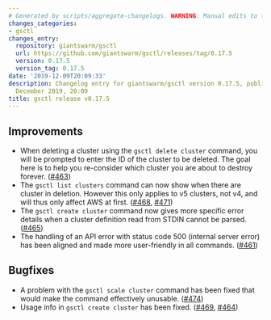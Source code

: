 ```yaml
---
# Generated by scripts/aggregate-changelogs. WARNING: Manual edits to this files will be overwritten.
changes_categories:
- gsctl
changes_entry:
  repository: giantswarm/gsctl
  url: https://github.com/giantswarm/gsctl/releases/tag/0.17.5
  version: 0.17.5
  version_tag: 0.17.5
date: '2019-12-09T20:09:33'
description: Changelog entry for giantswarm/gsctl version 0.17.5, published on 09
  December 2019, 20:09
title: gsctl release v0.17.5
---
```


## Improvements

- When deleting a cluster using the `gsctl delete cluster` command, you will be prompted to enter the ID of the cluster to be deleted. The goal here is to help you re-consider which cluster you are about to destroy forever. ([#463](https://github.com/giantswarm/gsctl/pull/463))
- The `gsctl list clusters` command can now show when there are cluster in deletion. However this only applies to v5 clusters, not v4, and will thus only affect AWS at first. ([#468](https://github.com/giantswarm/gsctl/pull/468), [#471](https://github.com/giantswarm/gsctl/pull/471))
- The `gsctl create cluster` command now gives more specific error details when a cluster definition read from STDIN cannot be parsed. ([#465](https://github.com/giantswarm/gsctl/pull/465))
- The handling of an API error with status code 500 (internal server error) has been aligned and made more user-friendly in all commands. ([#461](https://github.com/giantswarm/gsctl/pull/461))

## Bugfixes

- A problem with the `gsctl scale cluster` command has been fixed that would make the command effectively unusable. ([#474](https://github.com/giantswarm/gsctl/pull/474))
- Usage info in `gsctl create cluster` has been fixed. ([#469](https://github.com/giantswarm/gsctl/pull/469), [#464](https://github.com/giantswarm/gsctl/pull/464))

